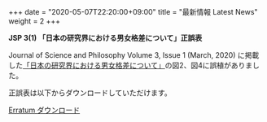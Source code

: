 +++
date = "2020-05-07T22:20:00+09:00"
title = "最新情報 Latest News"
weight = 2
+++

**JSP 3(1) 「日本の研究界における男女格差について」正誤表**

Journal of Science and Philosophy Volume 3, Issue 1 (March, 2020) に掲載した[「日本の研究界における男女格差について」](/jsp_contents/jsp_3_1)の図2、図4に誤植がありました。

正誤表は以下からダウンロードしていただけます。

<a href="/pdf/jsp/3/1/3erratum_1_01_Toyoizumi.pdf" class="btn btn-action" onclick="ga('send', 'pageview', '/pdf/jsp/3/1/3erratum_1_01_Toyoizumi.pdf')">Erratum ダウンロード</a>

<!--more-->

